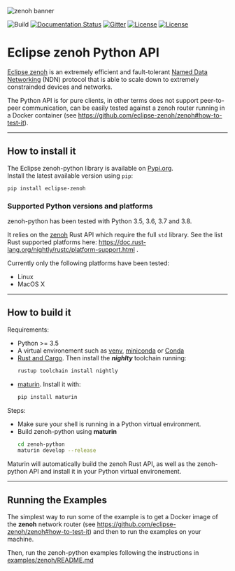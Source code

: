 ![zenoh banner](./zenoh-dragon.png)

![Build](https://github.com/eclipse-zenoh/zenoh-python/workflows/Python%20package/badge.svg)
[![Documentation Status](https://readthedocs.org/projects/zenoh-python/badge/?version=latest)](https://zenoh-python.readthedocs.io/en/latest/?badge=latest)
[![Gitter](https://badges.gitter.im/atolab/zenoh.svg)](https://gitter.im/atolab/zenoh?utm_source=badge&utm_medium=badge&utm_campaign=pr-badge)
[![License](https://img.shields.io/badge/License-EPL%202.0-blue)](https://choosealicense.com/licenses/epl-2.0/)
[![License](https://img.shields.io/badge/License-Apache%202.0-blue.svg)](https://opensource.org/licenses/Apache-2.0)

# Eclipse zenoh Python API

[Eclipse zenoh](http://zenoh.io) is an extremely efficient and fault-tolerant [Named Data Networking](http://named-data.net) (NDN) protocol 
that is able to scale down to extremely constrainded devices and networks.

The Python API is for pure clients, in other terms does not support peer-to-peer communication, can be easily tested against a zenoh router running in a Docker container (see https://github.com/eclipse-zenoh/zenoh#how-to-test-it).

-------------------------------
## How to install it

The Eclipse zenoh-python library is available on [Pypi.org](https://pypi.org/project/eclipse-zenoh/).  
Install the latest available version using `pip`:
```
pip install eclipse-zenoh
```

### Supported Python versions and platforms

zenoh-python has been tested with Python 3.5, 3.6, 3.7 and 3.8.

It relies on the [zenoh](https://github.com/eclipse-zenoh/zenoh/tree/master/zenoh) Rust API which require the full `std` library. See the list Rust supported platforms here: https://doc.rust-lang.org/nightly/rustc/platform-support.html .

Currently only the following platforms have been tested:
 * Linux
 * MacOS X


-------------------------------
## How to build it

Requirements:
 * Python >= 3.5
 * A virtual environement such as [venv](https://docs.python.org/3/library/venv.html), [miniconda](https://docs.conda.io/en/latest/miniconda.html) or [Conda](https://docs.conda.io/projects/conda/en/latest/)
 * [Rust and Cargo](https://doc.rust-lang.org/cargo/getting-started/installation.html).
   Then install the __*nighlty*__ toolchain running:
   ```bash
   rustup toolchain install nightly
   ```
 * [maturin](https://github.com/PyO3/maturin). Install it with:
   ```bash
   pip install maturin
   ```

Steps:
 * Make sure your shell is running in a Python virtual environment.
 * Build zenoh-python using **maturin**
   ```bash
   cd zenoh-python
   maturin develop --release
   ```

Maturin will automatically build the zenoh Rust API, as well as the zenoh-python API and install it in your Python virtual environement.

-------------------------------
## Running the Examples

The simplest way to run some of the example is to get a Docker image of the **zenoh** network router (see https://github.com/eclipse-zenoh/zenoh#how-to-test-it) and then to run the examples on your machine.

Then, run the zenoh-python examples following the instructions in [examples/zenoh/README.md](https://github.com/eclipse-zenoh/zenoh-python/blob/master/examples/zenoh/README.md)
